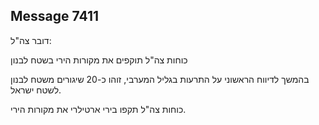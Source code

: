 ## Message 7411

דובר צה"ל:

כוחות צה"ל תוקפים את מקורות הירי בשטח לבנון

בהמשך לדיווח הראשוני על התרעות בגליל המערבי, זוהו כ-20 שיגורים משטח לבנון לשטח ישראל. 

כוחות צה"ל תקפו בירי ארטילרי את מקורות הירי.

